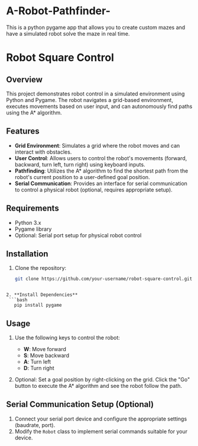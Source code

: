 # A-Robot-Pathfinder-
This is a python pygame app that allows you to create custom mazes and have a simulated robot solve the maze in real time. 

# Robot Square Control

## Overview
This project demonstrates robot control in a simulated environment using Python and Pygame. The robot navigates a grid-based environment, executes movements based on user input, and can autonomously find paths using the A* algorithm.

## Features
- **Grid Environment**: Simulates a grid where the robot moves and can interact with obstacles.
- **User Control**: Allows users to control the robot's movements (forward, backward, turn left, turn right) using keyboard inputs.
- **Pathfinding**: Utilizes the A* algorithm to find the shortest path from the robot's current position to a user-defined goal position.
- **Serial Communication**: Provides an interface for serial communication to control a physical robot (optional, requires appropriate setup).

## Requirements
- Python 3.x
- Pygame library
- Optional: Serial port setup for physical robot control

## Installation
1. Clone the repository:
   ```bash
   git clone https://github.com/your-username/robot-square-control.git
```

2. **Install Dependencies**
 ```bash
   pip install pygame
```

## Usage
1. Use the following keys to control the robot:
   - **W**: Move forward
   - **S**: Move backward
   - **A**: Turn left
   - **D**: Turn right

2. Optional: Set a goal position by right-clicking on the grid. Click the "Go" button to execute the A* algorithm and see the robot follow the path.

## Serial Communication Setup (Optional)
1. Connect your serial port device and configure the appropriate settings (baudrate, port).
2. Modify the `Robot` class to implement serial commands suitable for your device.


